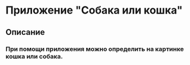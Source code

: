 # Приложение "Собака или кошка"

## Описание

### При помощи приложения можно определить на картинке кошка или собака.



